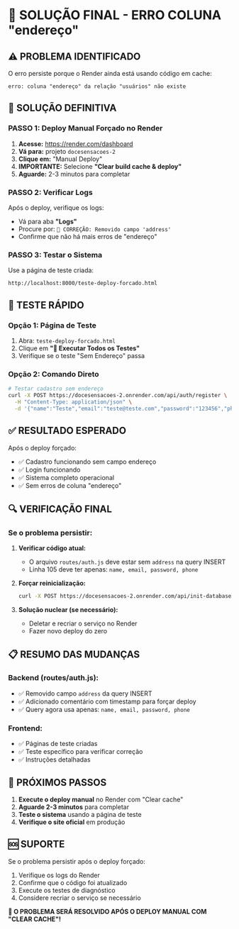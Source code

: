 # 🎯 SOLUÇÃO FINAL - ERRO COLUNA "endereço"

## ⚠️ PROBLEMA IDENTIFICADO
O erro persiste porque o Render ainda está usando código em cache:
```
erro: coluna "endereço" da relação "usuários" não existe
```

## 🔧 SOLUÇÃO DEFINITIVA

### **PASSO 1: Deploy Manual Forçado no Render**
1. **Acesse:** https://render.com/dashboard
2. **Vá para:** projeto `docesensacoes-2`
3. **Clique em:** "Manual Deploy"
4. **IMPORTANTE:** Selecione **"Clear build cache & deploy"**
5. **Aguarde:** 2-3 minutos para completar

### **PASSO 2: Verificar Logs**
Após o deploy, verifique os logs:
- Vá para aba **"Logs"**
- Procure por: `🔧 CORREÇÃO: Removido campo 'address'`
- Confirme que não há mais erros de "endereço"

### **PASSO 3: Testar o Sistema**
Use a página de teste criada:
```
http://localhost:8000/teste-deploy-forcado.html
```

## 🧪 TESTE RÁPIDO

### **Opção 1: Página de Teste**
1. Abra: `teste-deploy-forcado.html`
2. Clique em **"🚀 Executar Todos os Testes"**
3. Verifique se o teste "Sem Endereço" passa

### **Opção 2: Comando Direto**
```bash
# Testar cadastro sem endereço
curl -X POST https://docesensacoes-2.onrender.com/api/auth/register \
  -H "Content-Type: application/json" \
  -d '{"name":"Teste","email":"teste@teste.com","password":"123456","phone":"(11) 99999-9999"}'
```

## ✅ RESULTADO ESPERADO

Após o deploy forçado:
- ✅ Cadastro funcionando sem campo endereço
- ✅ Login funcionando
- ✅ Sistema completo operacional
- ✅ Sem erros de coluna "endereço"

## 🔍 VERIFICAÇÃO FINAL

### **Se o problema persistir:**

1. **Verificar código atual:**
   - O arquivo `routes/auth.js` deve estar sem `address` na query INSERT
   - Linha 105 deve ter apenas: `name, email, password, phone`

2. **Forçar reinicialização:**
   ```bash
   curl -X POST https://docesensacoes-2.onrender.com/api/init-database
   ```

3. **Solução nuclear (se necessário):**
   - Deletar e recriar o serviço no Render
   - Fazer novo deploy do zero

## 📋 RESUMO DAS MUDANÇAS

### **Backend (routes/auth.js):**
- ✅ Removido campo `address` da query INSERT
- ✅ Adicionado comentário com timestamp para forçar deploy
- ✅ Query agora usa apenas: `name, email, password, phone`

### **Frontend:**
- ✅ Páginas de teste criadas
- ✅ Teste específico para verificar correção
- ✅ Instruções detalhadas

## 🚀 PRÓXIMOS PASSOS

1. **Execute o deploy manual** no Render com "Clear cache"
2. **Aguarde 2-3 minutos** para completar
3. **Teste o sistema** usando a página de teste
4. **Verifique o site oficial** em produção

## 🆘 SUPORTE

Se o problema persistir após o deploy forçado:
1. Verifique os logs do Render
2. Confirme que o código foi atualizado
3. Execute os testes de diagnóstico
4. Considere recriar o serviço se necessário

**🎯 O PROBLEMA SERÁ RESOLVIDO APÓS O DEPLOY MANUAL COM "CLEAR CACHE"!** 
